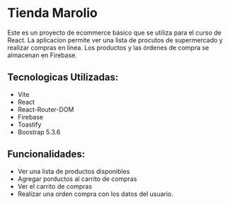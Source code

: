 # Tienda Marolio
Este es un proyecto de ecommerce básico que se utiliza para el curso de React. La aplicacion permite ver una lista de procutos de supermercado y realizar compras en linea. Los productos y las órdenes de compra se almacenan en Firebase.

## Tecnologicas Utilizadas:
- Vite
- React
- React-Router-DOM
- Firebase
- Toastify
- Boostrap 5.3.6

## Funcionalidades:
- Ver una lista de productos disponibles
- Agregar porductos al carrito de compras
- Ver el carrito de compras
- Realizar una orden compra con los datos del usuario.



